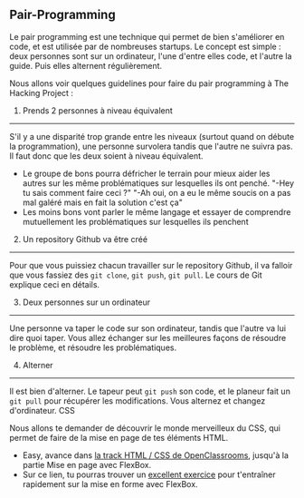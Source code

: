 
Pair-Programming
---------------------

Le pair programming est une technique qui permet de bien s'améliorer en code, et est utilisée par de nombreuses startups. Le concept est simple : deux personnes sont sur un ordinateur, l'une d'entre elles code, et l'autre la guide. Puis elles alternent régulièrement. <br>

Nous allons voir quelques guidelines pour faire du pair programming à The Hacking Project :

1. Prends 2 personnes à niveau équivalent
------------------------- 

S'il y a une disparité trop grande entre les niveaux (surtout quand on débute la programmation), une personne survolera tandis que l'autre ne suivra pas. Il faut donc que les deux soient à niveau équivalent.

* Le groupe de bons pourra défricher le terrain pour mieux aider les autres sur les même problématiques sur lesquelles ils ont penché. "-Hey tu sais comment faire ceci ?" "-Ah oui, on a eu le même soucis on a pas mal galéré mais en fait la solution c'est ça"
* Les moins bons vont parler le même langage et essayer de comprendre mutuellement les problématiques sur lesquelles ils penchent

2. Un repository Github va être créé
----------------------------

Pour que vous puissiez chacun travailler sur le repository Github, il va falloir que vous fassiez des `git clone`, `git push`, `git pull`. Le cours de Git explique ceci en détails.

3. Deux personnes sur un ordinateur
-------------------------------------

Une personne va taper le code sur son ordinateur, tandis que l'autre va lui dire quoi taper. Vous allez échanger sur les meilleures façons de résoudre le problème, et résoudre les problématiques.

4. Alterner
--------------------------------------

Il est bien d'alterner. Le tapeur peut `git push` son code, et le planeur fait un `git pull` pour récupérer les modifications. Vous alternez et changez d'ordinateur.
CSS

Nous allons te demander de découvrir le monde merveilleux du CSS, qui permet de faire de la mise en page de tes éléments HTML.

* Easy, avance dans [la track HTML / CSS de OpenClassrooms](https://openclassrooms.com/courses/apprenez-a-creer-votre-site-web-avec-html5-et-css3), jusqu'à la partie Mise en page avec FlexBox.
* Sur ce lien, tu pourras trouver un [excellent exercice](http://flexboxfroggy.com/) pour t'entraîner rapidement sur la mise en forme avec FlexBox.

